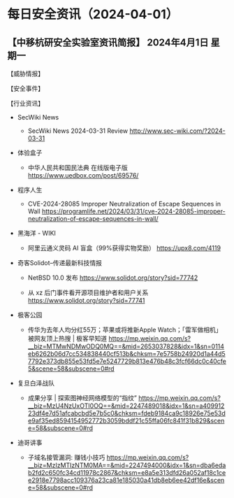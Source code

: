 # 每日安全资讯（2024-04-01）

【中移杭研安全实验室资讯简报】
2024年4月1日 星期一
---------------------------
【威胁情报】

【安全事件】

【行业资讯】

- SecWiki News
  - SecWiki News 2024-03-31 Review
http://www.sec-wiki.com/?2024-03-31

- 体验盒子
  - 中华人民共和国民法典 在线版电子版
https://www.uedbox.com/post/69576/

- 程序人生
  - CVE-2024-28085 Improper Neutralization of Escape Sequences in Wall
https://programlife.net/2024/03/31/cve-2024-28085-improper-neutralization-of-escape-sequences-in-wall/

- 黑海洋 - WIKI
  - 阿里云通义灵码 AI 盲盒（99%获得实物奖励）
https://upx8.com/4119

- 奇客Solidot–传递最新科技情报
  - NetBSD 10.0 发布
https://www.solidot.org/story?sid=77742

  - 从 xz 后门事件看开源项目维护者和用户关系
https://www.solidot.org/story?sid=77741

- 极客公园
  - 传华为去年人均分红55万；苹果或将推新Apple Watch；「雷军做相机」被网友顶上热搜 | 极客早知道
https://mp.weixin.qq.com/s?__biz=MTMwNDMwODQ0MQ==&mid=2653037828&idx=1&sn=0114eb6262b06d7cc534838440cf513b&chksm=7e5758b24920d1a44d57792e373db855e53fd5e7e5247729b813e476b48c3fcf66dc0c40cfe5&scene=58&subscene=0#rd

- 复旦白泽战队
  - 成果分享 | 探索图神经网络模型的“指纹”
https://mp.weixin.qq.com/s?__biz=MzU4NzUxOTI0OQ==&mid=2247489018&idx=1&sn=a40991223df4e7d51afcabcbd5e7b5c0&chksm=fdeb9184ca9c18926e75e53de9af35ed8594154952772b3059bddf21c55ffa06fc841f31b829&scene=58&subscene=0#rd

- 迪哥讲事
  - 子域名接管漏洞: 赚钱小技巧
https://mp.weixin.qq.com/s?__biz=MzIzMTIzNTM0MA==&mid=2247494000&idx=1&sn=dba6edab2fd2c650fc34cd11978c2867&chksm=e8a5e313dfd26a052af18c1cee2918e7798acc109376a23ca81e185030a41db8eb6ee42df16e&scene=58&subscene=0#rd

